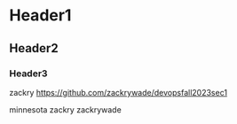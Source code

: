 # Header1
## Header2
### Header3

zackry https://github.com/zackrywade/devopsfall2023sec1

minnesota
zackry
zackrywade 